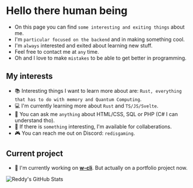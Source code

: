 # Hello there human being
* On this page you can find `some interesting and exiting things` about me. 
* I'm `particular focused on the backend` and in making something cool.
* I'm `always` interested and exited about learning new stuff.
* Feel free to contact me at `any` time.
* Oh and I love to make `mistakes` to be able to get better in programming.

## My interests
- 📚 Interesting things I want to learn more about are: `Rust, everything that has to do with memory and Quantum Computing`.
- 💻 I'm currently learning more about `Rust` and `TS/JS/Svelte`.
- 💬 You can ask me `anything` about HTML/CSS, SQL or PHP (C# I can understand tho).
- 🍃 If there is `something` interesting, I'm available for collaberations.
- 🎮 You can reach me out on Discord: `redisgaming`.

## Current project
- 🔭 I'm currently working on [**w-cli**](https://www.github.com/RedIsGaming/w-cli). But actually on a portfolio project now.

![Reddy's GitHub Stats](https://github-readme-stats.vercel.app/api?username=RedIsGaming&show_icons=true&theme=shadow_red)

<!-- ![Top Langs](https://github-readme-stats.vercel.app/api/top-langs/?username=RedIsGaming&layout=compact&theme=shadow_red) -->
